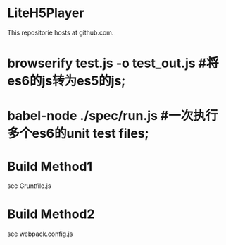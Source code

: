 # LiteH5Player
This repositorie hosts at github.com.



# browserify test.js -o test_out.js #将es6的js转为es5的js;
# babel-node ./spec/run.js #一次执行多个es6的unit test files;

# Build Method1
see Gruntfile.js

# Build Method2
see webpack.config.js



